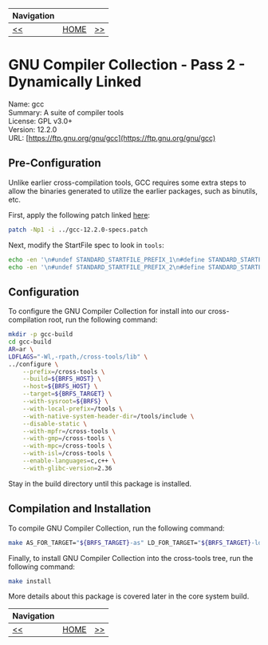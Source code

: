 | Navigation |||
| --- | --- | ---: |
| [<<](./GNUGLibC64bit.md) | [HOME](../README.md) | [>>](../TempTools/Overview.md) |

# GNU Compiler Collection - Pass 2 - Dynamically Linked

Name: gcc<br />
Summary: A suite of compiler tools<br />
License: GPL v3.0+<br />
Version: 12.2.0<br />
URL: [https://ftp.gnu.org/gnu/gcc](https://ftp.gnu.org/gnu/gcc)<br />

## Pre-Configuration

Unlike earlier cross-compilation tools, GCC requires some extra steps to allow the binaries generated
to utilize the earlier packages, such as binutils, etc.

First, apply the following patch linked [here](./patches/gcc-12.2.0-specs.patch):

```bash
patch -Np1 -i ../gcc-12.2.0-specs.patch
```

Next, modify the StartFile spec to look in `tools`:

```bash
echo -en '\n#undef STANDARD_STARTFILE_PREFIX_1\n#define STANDARD_STARTFILE_PREFIX_1 "/tools/lib/"\n' >> gcc/config/linux.h
echo -en '\n#undef STANDARD_STARTFILE_PREFIX_2\n#define STANDARD_STARTFILE_PREFIX_2 ""\n' >> gcc/config/linux.h
```

## Configuration

To configure the GNU Compiler Collection for install into our cross-compilation root, run the following command:

```bash
mkdir -p gcc-build
cd gcc-build
AR=ar \
LDFLAGS="-Wl,-rpath,/cross-tools/lib" \
../configure \
    --prefix=/cross-tools \
    --build=${BRFS_HOST} \
    --host=${BRFS_HOST} \
    --target=${BRFS_TARGET} \
    --with-sysroot=${BRFS} \
    --with-local-prefix=/tools \
    --with-native-system-header-dir=/tools/include \
    --disable-static \
    --with-mpfr=/cross-tools \
    --with-gmp=/cross-tools \
    --with-mpc=/cross-tools \
    --with-isl=/cross-tools \
    --enable-languages=c,c++ \
    --with-glibc-version=2.36
```

Stay in the build directory until this package is installed.

## Compilation and Installation

To compile GNU Compiler Collection, run the following command:

```bash
make AS_FOR_TARGET="${BRFS_TARGET}-as" LD_FOR_TARGET="${BRFS_TARGET}-ld"
```

Finally, to install GNU Compiler Collection into the cross-tools tree, run the following command:

```bash
make install
```

More details about this package is covered later in the core system build.

| Navigation |||
| --- | --- | ---: |
| [<<](./GNUGLibC64bit.md) | [HOME](../README.md) | [>>](../TempTools/Overview.md) |
